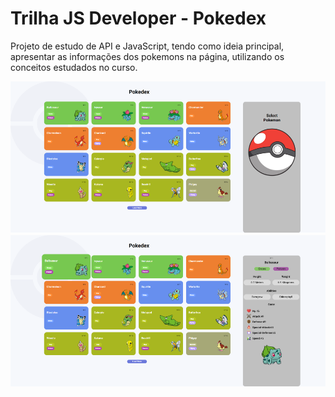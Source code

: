 # Trilha JS Developer - Pokedex

Projeto de estudo de API e JavaScript, tendo como ideia principal, apresentar as informações dos pokemons na página, utilizando os conceitos estudados no curso.

![#1](/assets/src/readme1.png)
![#2](/assets/src/readme2.png)
